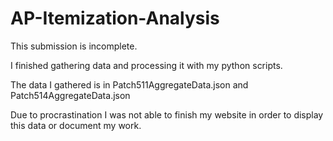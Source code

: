 # AP-Itemization-Analysis

This submission is incomplete.

I finished gathering data and processing it with my python scripts.

The data I gathered is in Patch511AggregateData.json and Patch514AggregateData.json

Due to procrastination I was not able to finish my website in order to display this data or document my work.
